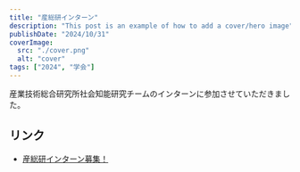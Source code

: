 ```yaml
---
title: "産総研インターン"
description: "This post is an example of how to add a cover/hero image"
publishDate: "2024/10/31"
coverImage:
  src: "./cover.png"
  alt: "cover"
tags: ["2024", "学会"]
---
```


産業技術総合研究所社会知能研究チームのインターンに参加させていただきました。

## リンク

- [産総研インターン募集！](http://onishi-lab.jp/joinus/intern/)